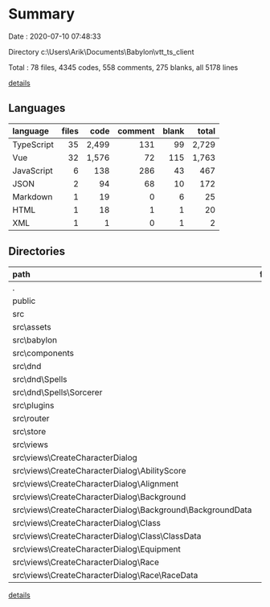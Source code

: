 # Summary

Date : 2020-07-10 07:48:33

Directory c:\Users\Arik\Documents\Babylon\vtt_ts_client

Total : 78 files,  4345 codes, 558 comments, 275 blanks, all 5178 lines

[details](details.md)

## Languages
| language | files | code | comment | blank | total |
| :--- | ---: | ---: | ---: | ---: | ---: |
| TypeScript | 35 | 2,499 | 131 | 99 | 2,729 |
| Vue | 32 | 1,576 | 72 | 115 | 1,763 |
| JavaScript | 6 | 138 | 286 | 43 | 467 |
| JSON | 2 | 94 | 68 | 10 | 172 |
| Markdown | 1 | 19 | 0 | 6 | 25 |
| HTML | 1 | 18 | 1 | 1 | 20 |
| XML | 1 | 1 | 0 | 1 | 2 |

## Directories
| path | files | code | comment | blank | total |
| :--- | ---: | ---: | ---: | ---: | ---: |
| . | 78 | 4,345 | 558 | 275 | 5,178 |
| public | 1 | 18 | 1 | 1 | 20 |
| src | 71 | 4,185 | 489 | 256 | 4,930 |
| src\assets | 1 | 1 | 0 | 1 | 2 |
| src\babylon | 6 | 408 | 270 | 52 | 730 |
| src\components | 8 | 356 | 14 | 20 | 390 |
| src\dnd | 10 | 764 | 16 | 46 | 826 |
| src\dnd\Spells | 2 | 196 | 0 | 6 | 202 |
| src\dnd\Spells\Sorcerer | 2 | 196 | 0 | 6 | 202 |
| src\plugins | 1 | 5 | 0 | 3 | 8 |
| src\router | 1 | 33 | 0 | 6 | 39 |
| src\store | 2 | 75 | 4 | 4 | 83 |
| src\views | 38 | 2,460 | 183 | 115 | 2,758 |
| src\views\CreateCharacterDialog | 28 | 1,885 | 146 | 84 | 2,115 |
| src\views\CreateCharacterDialog\AbilityScore | 1 | 18 | 1 | 2 | 21 |
| src\views\CreateCharacterDialog\Alignment | 1 | 28 | 0 | 2 | 30 |
| src\views\CreateCharacterDialog\Background | 6 | 226 | 58 | 19 | 303 |
| src\views\CreateCharacterDialog\Background\BackgroundData | 2 | 79 | 56 | 3 | 138 |
| src\views\CreateCharacterDialog\Class | 3 | 236 | 35 | 19 | 290 |
| src\views\CreateCharacterDialog\Class\ClassData | 1 | 142 | 21 | 4 | 167 |
| src\views\CreateCharacterDialog\Equipment | 1 | 19 | 0 | 3 | 22 |
| src\views\CreateCharacterDialog\Race | 13 | 1,135 | 19 | 18 | 1,172 |
| src\views\CreateCharacterDialog\Race\RaceData | 10 | 1,050 | 18 | 10 | 1,078 |

[details](details.md)